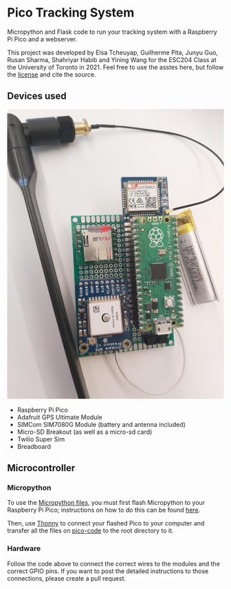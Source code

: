 # Pico Tracking System

Micropython and Flask code to run your tracking system with a Raspberry Pi Pico and a webserver.

This project was developed by Elsa Tcheuyap, Guilherme Pita, Junyu Guo, Rusan Sharma, Shahriyar Habib and Yining Wang for the ESC204 Class at the University of Toronto in 2021. Feel free to use the asstes here, but follow the [license](LICENSE) and cite the source.

## Devices used

![Tracking device](assets/tracking_device.jpeg)

- Raspberry Pi Pico
- Adafruit GPS Ultimate Module
- SIMCom SIM7080G Module (battery and antenna included)
- Micro-SD Breakout (as well as a micro-sd card)
- Twilio Super Sim
- Breadboard

## Microcontroller

### Micropython

To use the [Micropython files](pico-code), you must first flash Micropython to your Raspberry Pi Pico; instructions on how to do this can be found [here](https://magpi.raspberrypi.com/articles/programming-raspberry-pi-pico-with-python-and-micropython).

Then, use [Thonny](https://thonny.org/) to connect your flashed Pico to your computer and transfer all the files on [pico-code](pico-code) to the root directory to it.

### Hardware

Follow the code above to connect the correct wires to the modules and the correct GPIO pins. If you want to post the detailed instructions to those connections, please create a pull request.

